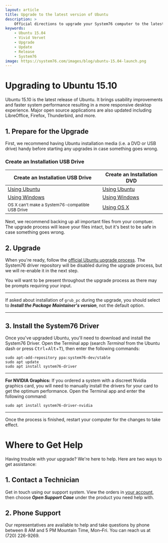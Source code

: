 ```yaml
---
layout: article
title: Upgrade to the latest version of Ubuntu
description: >
    Official directions to upgrade your System76 computer to the latest version of Ubuntu.
keywords:
    - Ubuntu 15.04
    - Vivid Vervet
    - Upgrade
    - Update
    - Release
    - System76
image: https://system76.com/images/blog/ubuntu-15.04-launch.png
---
```


# Upgrading to Ubuntu 15.10

Ubuntu 15.10 is the latest release of Ubuntu. It brings usability improvements and faster system performance resulting in a more responsive desktop experience. Major open source applications are also updated including LibreOffice, Firefox, Thunderbird, and more.

## 1. Prepare for the Upgrade

First, we recommend having Ubuntu installation media (i.e. a DVD or USB drive) handy before starting any upgrades in case something goes wrong.

### Create an Installation USB Drive

Create an Installation USB Drive  | Create an Installation DVD
--------------------------------- | ---------------------------
[Using Ubuntu](http://www.ubuntu.com/download/desktop/create-a-usb-stick-on-ubuntu) | [Using Ubuntu](http://www.ubuntu.com/download/desktop/burn-a-dvd-on-ubuntu)
[Using Windows](http://www.ubuntu.com/download/desktop/create-a-usb-stick-on-windows) | [Using Windows](http://www.ubuntu.com/download/desktop/burn-a-dvd-on-windows)
<small>OS X can't make a System76-compatible USB Drive</small>| [Using OS X](http://www.ubuntu.com/download/desktop/burn-a-dvd-on-mac-osx)

Next, we recommend backing up all important files from your comptuer. The upgrade process will leave your files intact, but it's best to be safe in case something goes wrong.

## 2. Upgrade

When you're ready, follow the [official Ubuntu upgrade process](http://www.ubuntu.com/download/desktop/upgrade). The System76 driver repository will be disabled during the upgrade process, but we will re-enable it in the next step.

You will want to be present throughout the upgrade process as there may be prompts requiring your input.

---

If asked about installation of `grub_pc` during the upgrade, you should select to **_Install the Package Maintainer's version_**, not the default option.

---

## 3. Install the System76 Driver

Once you've upgraded Ubuntu, you'll need to download and install the System76 Driver. Open the Terminal app (search _Terminal_ from the Ubuntu dash or press <kbd>Ctrl</kbd>+<kbd>Alt</kbd>+<kbd>T</kbd>), then enter the following commands:

    sudo apt-add-repository ppa:system76-dev/stable
    sudo apt update
    sudo apt install system76-driver

---

**For NVIDIA Graphics:** If you ordered a system with a discreet Nvidia graphics card, you will need to manually install the drivers for your card to get the optimum performance. Open the Terminal app and enter the following command:

    sudo apt install system76-driver-nvidia

---

Once the process is finished, restart your computer for the changes to take effect.

# Where to Get Help

Having trouble with your upgrade? We're here to help. Here are two ways to get assistance:

## 1. Contact a Technician

Get in touch using our support system. View the orders in [your account](https://system76.com/my-account/orders), then choose **_Open Support Case_** under the product you need help with.

## 2. Phone Support

Our representatives are available to help and take questions by phone between 8 AM and 5 PM Mountain Time, Mon–Fri. You can reach us at (720) 226-9269.
